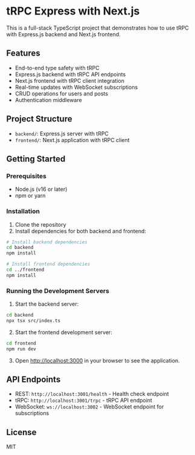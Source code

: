 # tRPC Express with Next.js

This is a full-stack TypeScript project that demonstrates how to use tRPC with Express.js backend and Next.js frontend.

## Features

- End-to-end type safety with tRPC
- Express.js backend with tRPC API endpoints
- Next.js frontend with tRPC client integration
- Real-time updates with WebSocket subscriptions
- CRUD operations for users and posts
- Authentication middleware

## Project Structure

- `backend/`: Express.js server with tRPC
- `frontend/`: Next.js application with tRPC client

## Getting Started

### Prerequisites

- Node.js (v16 or later)
- npm or yarn

### Installation

1. Clone the repository
2. Install dependencies for both backend and frontend:

```bash
# Install backend dependencies
cd backend
npm install

# Install frontend dependencies
cd ../frontend
npm install
```

### Running the Development Servers

1. Start the backend server:

```bash
cd backend
npx tsx src/index.ts
```

2. Start the frontend development server:

```bash
cd frontend
npm run dev
```

3. Open [http://localhost:3000](http://localhost:3000) in your browser to see the application.

## API Endpoints

- REST: `http://localhost:3001/health` - Health check endpoint
- tRPC: `http://localhost:3001/trpc` - tRPC API endpoint
- WebSocket: `ws://localhost:3002` - WebSocket endpoint for subscriptions

## License

MIT